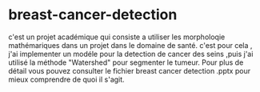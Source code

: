 # breast-cancer-detection
c'est un projet académique qui consiste a utiliser les morpholoqie mathémariques dans un projet dans le domaine de santé.
c'est pour cela , j'ai implementer un modéle pour la detection de cancer des seins ,puis j'ai utilisé la méthode "Watershed" pour segmenter le tumeur.
Pour plus de détail vous pouvez consulter le fichier breast cancer detection .pptx pour mieux comprendre de quoi il s'agit.
